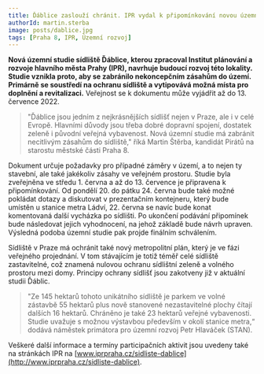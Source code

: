 ```yaml
---
title: Ďáblice zaslouží chránit. IPR vydal k připomínkování novou územní studii
authorId: martin.sterba
image: posts/dablice.jpg
tags: [Praha 8, IPR, Územní rozvoj]
---
```


**Nová územní studie sídliště Ďáblice, kterou zpracoval Institut plánování a rozvoje hlavního města Prahy (IPR), navrhuje budoucí rozvoj této lokality. Studie vznikla proto, aby se zabránilo nekoncepčním zásahům do území. Primárně se soustředí na ochranu sídliště a vytipovává možná místa pro doplnění a revitalizaci.** Veřejnost se k dokumentu může vyjádřit až do 13. července 2022. 

>"Ďáblice jsou jedním z nejkrásnějších sídlišť nejen v Praze, ale i v celé Evropě. Hlavními důvody jsou třeba dobré dopravní spojení, dostatek zeleně i původní veřejná vybavenost. Nová územní studie má zabránit necitlivým zásahům do sídliště," říká Martin Štěrba, kandidát Pirátů na starostu městské části Praha 8. 

Dokument určuje požadavky pro případné záměry v území, a to nejen ty stavební, ale také jakékoliv zásahy ve veřejném prostoru. Studie byla zveřejněna ve středu 1. června a až do 13. července je připravena k připomínkování. Od pondělí 20. do pátku 24. června bude také možné pokládat dotazy a diskutovat v prezentačním kontejneru, který bude umístěn u stanice metra Ládví, 22. června se navíc bude konat komentovaná další vycházka po sídlišti. Po ukončení podávání připomínek bude následovat jejich vyhodnocení, na jehož základě bude návrh upraven. Výsledná podoba územní studie pak projde finálním schválením. 

Sídliště v Praze má ochránit také nový metropolitní plán, který je ve fázi veřejného projednání. V tom stávajícím je totiž téměř celé sídliště zastavitelné, což znamená nulovou ochranu sídlištní zeleně a volného prostoru mezi domy. Principy ochrany sídlišť jsou zakotveny již v aktuální studii Ďáblic. 

>"Ze 145 hektarů tohoto unikátního sídliště je parkem ve volné zástavbě 55 hektarů plus nově stanovené nezastavitelné plochy čítají dalších 16 hektarů. Chráněno je také 23 hektarů veřejné vybavenosti. Studie uvažuje s možnou výstavbou především v okolí stanice metra,“ dodává náměstek primátora pro územní rozvoj Petr Hlaváček (STAN).

Veškeré další informace a termíny participačních aktivit jsou uvedeny také na stránkách IPR na [www.iprpraha.cz/sidliste-dablice](http://www.iprpraha.cz/sidliste-dablice).

 